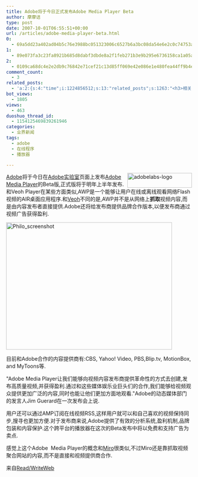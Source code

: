 ```yaml
---
title: Adobe将于今日正式发布Adobe Media Player Beta
author: 摩摩诘
type: post
date: 2007-10-01T06:55:51+00:00
url: /articles/adobe-media-player-beta.html
0:
  - 69a5dd23a402ad04b5c76e3988bc051323006c6527b6a3bc08da54e6e2c0c74753ac95be176b1959284fa8fb180a29dd
1:
  - 89e073fa3c23fa8921b685d8dabf3dbde8a2f1feb271b3e9b295e6736158ca1a05ae092ffe8b54595dd04ca2b655d3b5
2:
  - 0109ca68dc4e2e2db9c76842e71cef21c13d85ff069e42e086e1e480fea44ff9b4e31b430e0b5f505afe8ac435bc08b6
comment_count:
  - 3
related_posts:
  - 'a:2:{s:4:"time";i:1224856512;s:13:"related_posts";s:1263:"<h3>相关日志</h3><ul class="related_post"><li><a href="http://www.digglife.cn/articles/adobe-share-annouced.html" title="Adobe发布文档共享服务Adobe Share">Adobe发布文档共享服务Adobe Share</a></li><li><a href="http://www.digglife.cn/articles/custom-flv-video-player.html" title="给博客打造个性化的FLV视频播放器.">给博客打造个性化的FLV视频播放器.</a></li><li><a href="http://www.digglife.cn/articles/listen-mp3-with-google-flash-player.html" title="小技巧:使用Google Flash Player播放在线音乐">小技巧:使用Google Flash Player播放在线音乐</a></li><li><a href="http://www.digglife.cn/articles/enhance-mobile-phone-pics.html" title="如何提高手机照片的质量">如何提高手机照片的质量</a></li><li><a href="http://www.digglife.cn/articles/air-applications-for-bloggers.html" title="适合博客使用的7个Adobe AIR程序">适合博客使用的7个Adobe AIR程序</a></li><li><a href="http://www.digglife.cn/articles/improve-your-image-online.html" title="在线一键优化你的照片">在线一键优化你的照片</a></li><li><a href="http://www.digglife.cn/articles/prism-extension.html" title="Prism扩展:将Web应用桌面化">Prism扩展:将Web应用桌面化</a></li></ul>";}'
bot_views:
  - 1805
views:
  - 463
duoshuo_thread_id:
  - 1154125469839261946
categories:
  - 业界新闻
tags:
  - adobe
  - 在线程序
  - 播放器

---
```

[ <img id="id" height="40" alt="adobelabs-logo" src="http://digglife.qiniudn.com/wp-content/uploads/3/379/2007/10/adobelabs-logo-thumb.jpg" width="175" align="right" />Adobe][1]将于今日在<a title="Adobe实验室" href="http://labs.adobe.com" target="_blank">Adobe实验室</a>页面上发布[Adobe Media Player][2]的Beta版,正式版将于明年上半年发布.和Veoh Player在某些方面类似,AWP是一个能够让用户在线或离线观看网络Flash视频的AIR桌面应用程序.和<a title="Veoh" href="http://www.veoh.com/" target="_blank">Veoh</a>不同的是,AWP并不是从网络上**抓取**视频内容,而是由内容发布者直接提供.Adobe还将给发布商提供品牌合作版本,以便发布商通过视频广告获得盈利.

<!--more-->

[<img id="id" height="345" alt="Philo_screenshot" src="http://digglife.qiniudn.com/wp-content/uploads/3/379/2007/10/philo-screenshot-thumb.jpg" width="450" />][3] 

目前和Adobe合作的内容提供商有:CBS, Yahoo! Video, PBS,Blip.tv, MotionBox, and MyToons等.

"Adobe Media Player让我们能够向视频内容发布商提供革命性的方式去创建,发布高质量视频,并获得盈利.通过和这些媒体娱乐业巨头们的合作,我们能够给视频观众提供更加广泛的内容,同时也能让他们更加方面地观看."Adobe的动态媒体部门的发言人Jim Guerard在一次发布会上说.

用户还可以通过AMP订阅在线视频RSS,这样用户就可以和自己喜欢的视频保持同步,搜寻也更加方便.对于发布商来说,Adobe提供了有效的分析系统,盈利机制,品牌包装和内容保护.这个跨平台的播放器在这次的Beta发布中将以免费和支持广告为卖点.

感觉上这个Adobe&#xA0; Media Player的概念和<a title="Miro" href="http://www.getmiro.com/" target="_blank">Miro</a>很类似,不过Miro还是靠抓取视频聚合网站的内容,而不是直接和视频提供商合作.

来自<a title="Read/WriteWeb" href="http://www.readwriteweb.com/archives/adobe_media_player_released.php" target="_blank">Read/WriteWeb</a>

 [1]: https://www.digglife.net/wp-content/uploads/3/379/2007/10/adobelabs-logo.jpg
 [2]: http://labs.adobe.com/wiki/index.php/Media_Player
 [3]: https://www.digglife.net/wp-content/uploads/3/379/2007/10/philo-screenshot.jpg